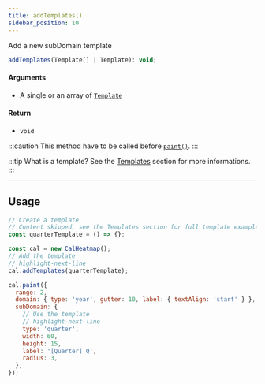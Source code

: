 ```yaml
---
title: addTemplates()
sidebar_position: 10
---
```


Add a new subDomain template

```js
addTemplates(Template[] | Template): void;
```

#### Arguments

- A single or an array of [`Template`](/template.md)

#### Return

- `void`

:::caution
This method have to be called before [`paint()`](/API/paint.md).
:::

:::tip What is a template?
See the [Templates](/template.md) section for more informations.
:::

<hr/>

## Usage

```js
// Create a template
// Content skipped, see the Templates section for full template example
const quarterTemplate = () => {};

const cal = new CalHeatmap();
// Add the template
// highlight-next-line
cal.addTemplates(quarterTemplate);

cal.paint({
  range: 2,
  domain: { type: 'year', gutter: 10, label: { textAlign: 'start' } },
  subDomain: {
    // Use the template
    // highlight-next-line
    type: 'quarter',
    width: 60,
    height: 15,
    label: '[Quarter] Q',
    radius: 3,
  },
});
```
